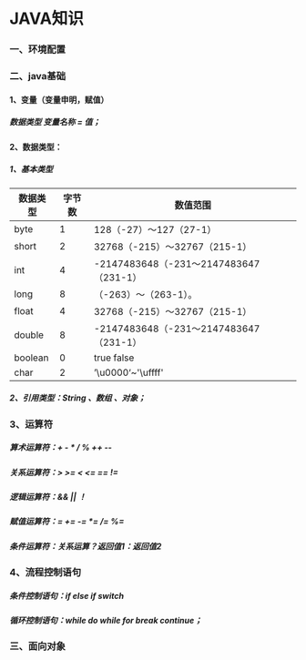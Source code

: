 # JAVA知识

### 一、环境配置









### 二、java基础

#### 1、变量（变量申明，赋值）

##### 			数据类型  变量名称 = 值；















#### 2、数据类型：

##### 		1、基本类型		

| 数据类型 | 字节数 | 数值范围                               |
| -------- | ------ | -------------------------------------- |
| byte     | 1      | 128（-27）～127（27-1）                |
| short    | 2      | 32768（-215）～32767（215-1）          |
| int      | 4      | -2147483648（-231～2147483647（231-1） |
| long     | 8      | （-263）～（263-1）。                  |
| float    | 4      | 32768（-215）～32767（215-1）          |
| double   | 8      | -2147483648（-231～2147483647（231-1） |
| boolean  | 0      | true false                             |
| char     | 2      | ’\u0000‘~'\uffff'                      |

##### 			2、引用类型：String  、数组  、对象；

### 3、运算符

##### 		算术运算符：+  	-  	*  	/   	%  	++   	--

##### 		关系运算符：> 	>= 	< 	<= 	==  	!=

##### 		逻辑运算符：&&		||		！

##### 		赋值运算符：=	+=	-=	*=	/=	%=

##### 		条件运算符：关系运算？返回值1：返回值2

### 4、流程控制语句

##### 		条件控制语句：if	else if   switch

##### 		循环控制语句：while   do  while		for	break	continue；	





### 三、面向对象



​		